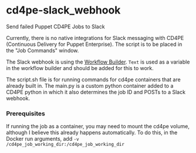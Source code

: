 # cd4pe-slack_webhook
Send failed Puppet CD4PE Jobs to Slack

Currently, there is no native integrations for Slack messaging with CD4PE (Continuous Delivery for Puppet Enterprise). The script is to be placed in the "Job Commands" window.

The Slack webhook is using the [Workflow Builder](https://slack.com/help/articles/360035692513-Guide-to-Workflow-Builder). `Text` is used as a variable in the workflow builder and should be added for this to work.

The script.sh file is for running commands for cd4pe containers that are already built in. The main.py is a custom python container added to a CD4PE python in which it also determines the job ID and POSTs to a Slack webhook.

### Prerequisites
If running the job as a container, you may need to mount the cd4pe volume, although I believe this already happens automatically. To do this, in the Docker run arguments, add `-v /cd4pe_job_working_dir:/cd4pe_job_working_dir`
